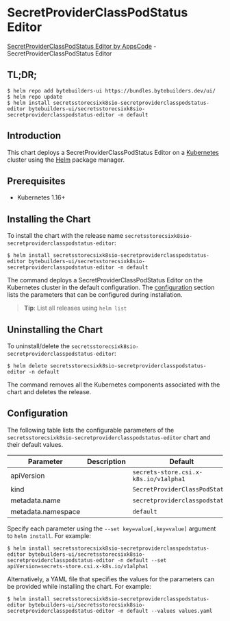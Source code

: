 # SecretProviderClassPodStatus Editor

[SecretProviderClassPodStatus Editor by AppsCode](https://byte.builders) - SecretProviderClassPodStatus Editor

## TL;DR;

```console
$ helm repo add bytebuilders-ui https://bundles.bytebuilders.dev/ui/
$ helm repo update
$ helm install secretsstorecsixk8sio-secretproviderclasspodstatus-editor bytebuilders-ui/secretsstorecsixk8sio-secretproviderclasspodstatus-editor -n default
```

## Introduction

This chart deploys a SecretProviderClassPodStatus Editor on a [Kubernetes](http://kubernetes.io) cluster using the [Helm](https://helm.sh) package manager.

## Prerequisites

- Kubernetes 1.16+

## Installing the Chart

To install the chart with the release name `secretsstorecsixk8sio-secretproviderclasspodstatus-editor`:

```console
$ helm install secretsstorecsixk8sio-secretproviderclasspodstatus-editor bytebuilders-ui/secretsstorecsixk8sio-secretproviderclasspodstatus-editor -n default
```

The command deploys a SecretProviderClassPodStatus Editor on the Kubernetes cluster in the default configuration. The [configuration](#configuration) section lists the parameters that can be configured during installation.

> **Tip**: List all releases using `helm list`

## Uninstalling the Chart

To uninstall/delete the `secretsstorecsixk8sio-secretproviderclasspodstatus-editor`:

```console
$ helm delete secretsstorecsixk8sio-secretproviderclasspodstatus-editor -n default
```

The command removes all the Kubernetes components associated with the chart and deletes the release.

## Configuration

The following table lists the configurable parameters of the `secretsstorecsixk8sio-secretproviderclasspodstatus-editor` chart and their default values.

|     Parameter      | Description |                Default                |
|--------------------|-------------|---------------------------------------|
| apiVersion         |             | `secrets-store.csi.x-k8s.io/v1alpha1` |
| kind               |             | `SecretProviderClassPodStatus`        |
| metadata.name      |             | `secretproviderclasspodstatus`        |
| metadata.namespace |             | `default`                             |


Specify each parameter using the `--set key=value[,key=value]` argument to `helm install`. For example:

```console
$ helm install secretsstorecsixk8sio-secretproviderclasspodstatus-editor bytebuilders-ui/secretsstorecsixk8sio-secretproviderclasspodstatus-editor -n default --set apiVersion=secrets-store.csi.x-k8s.io/v1alpha1
```

Alternatively, a YAML file that specifies the values for the parameters can be provided while
installing the chart. For example:

```console
$ helm install secretsstorecsixk8sio-secretproviderclasspodstatus-editor bytebuilders-ui/secretsstorecsixk8sio-secretproviderclasspodstatus-editor -n default --values values.yaml
```
